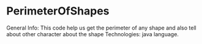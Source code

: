 # PerimeterOfShapes
General Info:
  This code help us get the perimeter of any shape and also tell about other character about the shape
Technologies:
 java language.
